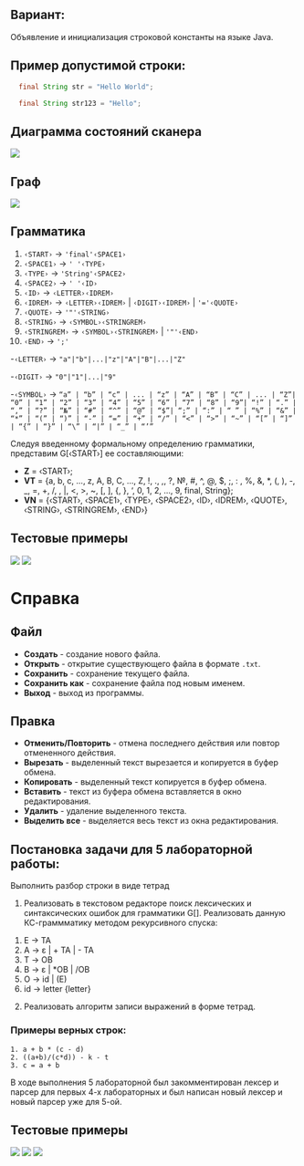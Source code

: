 
## Вариант:
Объявление и инициализация строковой константы на языке Java.
## Пример допустимой строки:
```Java
  final String str = "Hello World"; 
```
```Java
  final String str123 = "Hello"; 
```

## Диаграмма состояний сканера
![](https://github.com/Vikoops/NewCompiler/blob/master/image/Диаграмма.drawio.png)

## Граф
![](https://github.com/Vikoops/NewCompiler/blob/master/image/Граф.drawio%20.png)

## Грамматика
1. `‹START›` → `'final'‹SPACE1›`
2. `‹SPACE1›` → `' '‹TYPE›`
3. `‹TYPE›` → `'String'‹SPACE2›`
4. `‹SPACE2›` → `' '‹ID›`
5. `‹ID›` → `‹LETTER›‹IDREM›`
6. `‹IDREM›` → `‹LETTER›‹IDREM›` | `‹DIGIT›‹IDREM›` | `'='‹QUOTE›`
7. `‹QUOTE›` → `'"'‹STRING›`
8. `‹STRING›` → `‹SYMBOL›‹STRINGREM›`
9. `‹STRINGREM›` → `‹SYMBOL›‹STRINGREM›` | `'"'‹END›`
10. `‹END›` → `';'`

-`‹LETTER›` → `"a"|"b"|...|"z"|"A"|"B"|...|"Z"`

-`‹DIGIT›` → `"0"|"1"|...|"9"`

-`‹SYMBOL›` → `“a” | “b” | “c” | ... | “z” | “A” | “B” | “C” | ... | “Z”| “0” | “1” | “2” | “3” | “4” | “5” | “6” | “7” | “8” | “9”| “!” | “.” | “,” | “?” | “№” | “#” | “^” | “@” | “$”| “;” | “:” | “ ” | “%” | “&” | “*” | “(” | “)” | “-” | “=” | “+” | “/” | “<” | “>” | “~” | “[” | “]” | “{” | “}” | “\” | “|” | “_” | “’”`

Следуя введенному формальному определению грамматики, представим G[‹START›] ее составляющими:
- **Z** = ‹START›;
- **VT** = {a, b, c, ..., z, A, B, C, ..., Z, !, ., ,, ?, №, #, ^, @, $, ;, : , %, &, *, (, ), -, _, =, +, /, \, |, <, >, ~, [, ], {, }, ‘, 0, 1, 2, ..., 9, final, String};
- **VN** = {‹START›, ‹SPACE1›, ‹TYPE›, ‹SPACE2›, ‹ID›, ‹IDREM›, ‹QUOTE›, ‹STRING›, ‹STRINGREM›, ‹END›}

## Тестовые примеры
![](https://github.com/Vikoops/NewCompiler/blob/master/image/Тестовый_пример_1.png)
![](https://github.com/Vikoops/NewCompiler/blob/master/image/Тестовый_пример_2.png)

# Справка
## Файл
- **Создать** - создание нового файла.
- **Открыть** - открытие существующего файла в формате `.txt`.
- **Сохранить** - сохранение текущего файла.
- **Сохранить как** - сохранение файла под новым именем.
- **Выход** - выход из программы.

## Правка
- **Отменить/Повторить** - отмена последнего действия или повтор отмененного действия.
- **Вырезать** - выделенный текст вырезается и копируется в буфер обмена.
- **Копировать** - выделенный текст копируется в буфер обмена.
- **Вставить** - текст из буфера обмена вставляется в окно редактирования.
- **Удалить** - удаление выделенного текста.
- **Выделить все** - выделяется весь текст из окна редактирования.


## Постановка задачи для 5 лабораторной работы:
Выполнить разбор строки в виде тетрад

1) Реализовать в текстовом редакторе поиск лексических и синтаксических ошибок для грамматики G[<E>]. Реализовать данную КС-граммматику методом рекурсивного спуска:

1. E → TA 
2. A → ε | + TA | - TA 
3. T → ОВ 
4. В → ε | *ОВ | /ОВ 
5. О → id | (E) 
6. id → letter {letter}

2) Реализовать алгоритм записи выражений в форме тетрад.


### Примеры верных строк:
```
1. a + b * (c - d)
2. ((a+b)/(c*d)) - k - t
3. c = a + b
```

В ходе выполнения 5 лабораторной был закомментирован лексер и парсер для первых 4-х лабораторных и был написан новый лексер и новый парсер уже для 5-ой.

## Тестовые примеры
![](https://github.com/Vikoops/NewCompiler/blob/master/image/ТестТетрады1.png)
![](https://github.com/Vikoops/NewCompiler/blob/master/image/ТестТетрады2.png)
![](https://github.com/Vikoops/NewCompiler/blob/master/image/ТестТетрады3.png)
